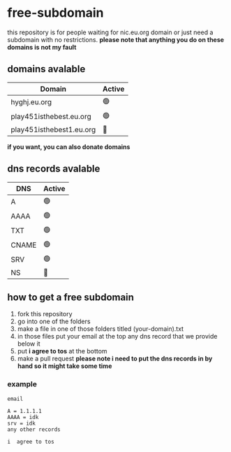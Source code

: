 # free-subdomain

this repository is for people waiting for nic.eu.org domain or just need a subdomain with no restrictions. **please note that anything you do on these domains is not my fault**

## domains avalable

| Domain                  | Active              |
| ----------------------- | ------------------- |
| hyghj.eu.org            | :green_circle:      |
| play451isthebest.eu.org | :green_circle:      |
| play451isthebest1.eu.org| :red_circle:        |

**if you want, you can also donate domains**
## dns records avalable
| DNS   | Active          |
| ----- | --------------- |
| A     | :green_circle:  |
| AAAA  | :green_circle:  |
| TXT   | :green_circle:  |
| CNAME | :green_circle:  |
| SRV   | :green_circle:  |
| NS    | :red_circle:    |

## how to get a free subdomain
1. fork this repository
2. go into one of the folders
3. make a file in one of those folders titled (your-domain).txt
4. in those files put your email at the top any dns record that we provide below it
5. put **i agree to tos** at the bottom
6. make a pull request
**please note i need to put the dns records in by hand so it might take some time**

### example
```
email

A = 1.1.1.1
AAAA = idk
srv = idk
any other records

i  agree to tos
```

